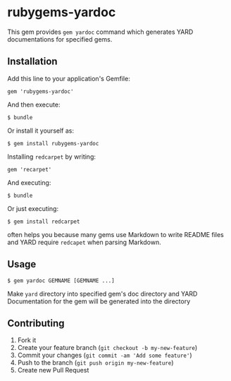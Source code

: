 rubygems-yardoc
===============

This gem provides `gem yardoc` command which generates YARD documentations for specified gems.

Installation
------------

Add this line to your application's Gemfile:

    gem 'rubygems-yardoc'

And then execute:

    $ bundle

Or install it yourself as:

    $ gem install rubygems-yardoc

Installing `redcarpet` by writing:

    gem 'recarpet'

And executing:

    $ bundle

Or just executing:

    $ gem install redcarpet

often helps you because many gems use Markdown to write README files
and YARD require `redcapet` when parsing Markdown.

Usage
-----

    $ gem yardoc GEMNAME [GEMNAME ...]

Make `yard` directory into specified gem's doc directory and
YARD Documentation for the gem will be generated into the directory

Contributing
------------

1. Fork it
2. Create your feature branch (`git checkout -b my-new-feature`)
3. Commit your changes (`git commit -am 'Add some feature'`)
4. Push to the branch (`git push origin my-new-feature`)
5. Create new Pull Request
